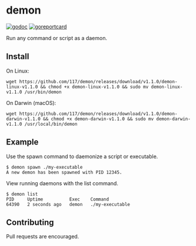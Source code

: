 # demon

[![godoc](https://godoc.org/github.com/117/demon?status.svg)](https://godoc.org/github.com/117/demon)
[![goreportcard](https://goreportcard.com/badge/github.com/117/demon)](https://goreportcard.com/report/github.com/117/demon)

Run any command or script as a daemon.

## Install

On Linux:

```console
wget https://github.com/117/demon/releases/download/v1.1.0/demon-linux-v1.1.0 && chmod +x demon-linux-v1.1.0 && sudo mv demon-linux-v1.1.0 /usr/bin/demon
```

On Darwin (macOS):

```console
wget https://github.com/117/demon/releases/download/v1.1.0/demon-darwin-v1.1.0 && chmod +x demon-darwin-v1.1.0 && sudo mv demon-darwin-v1.1.0 /usr/local/bin/demon
```

## Example

Use the spawn command to daemonize a script or executable.

```console
$ demon spawn ./my-executable
A new demon has been spawned with PID 12345.
```

View running daemons with the list command.

```console
$ demon list
PID  	Uptime       	Exec 	Command
64390	2 seconds ago	demon	./my-executable
```

## Contributing

Pull requests are encouraged.
